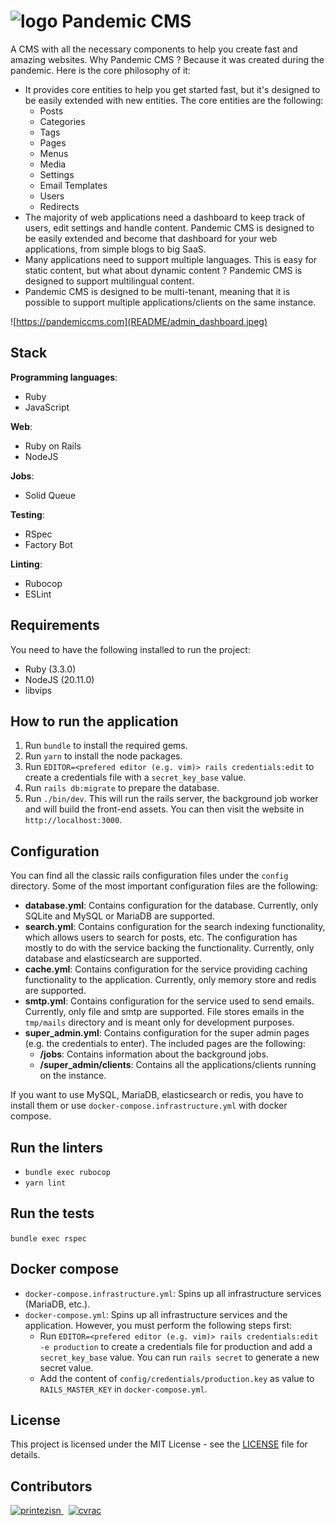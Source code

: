 <h1>
  <img src="public/logo.png" alt="logo" width="32" height="32" />
  <span>Pandemic CMS</span>
</h1>

A CMS with all the necessary components to help you create fast and amazing websites. Why Pandemic CMS ? Because it was created during the pandemic. Here is the core philosophy of it:
- It provides core entities to help you get started fast, but it's designed to be easily extended with new entities. The core entities are the following:
  - Posts
  - Categories
  - Tags
  - Pages
  - Menus
  - Media
  - Settings
  - Email Templates
  - Users
  - Redirects
- The majority of web applications need a dashboard to keep track of users, edit settings and handle content. Pandemic CMS is designed to be easily extended and become that dashboard for your web applications, from simple blogs to big SaaS.
- Many applications need to support multiple languages. This is easy for static content, but what about dynamic content ? Pandemic CMS is designed to support multilingual content.
- Pandemic CMS is designed to be multi-tenant, meaning that it is possible to support multiple applications/clients on the same instance.

![https://pandemiccms.com](README/admin_dashboard.jpeg)

## Stack

**Programming languages**:

- Ruby
- JavaScript

**Web**:

- Ruby on Rails
- NodeJS

**Jobs**:

- Solid Queue

**Testing**:

- RSpec
- Factory Bot

**Linting**:

- Rubocop
- ESLint

## Requirements

You need to have the following installed to run the project:

- Ruby (3.3.0)
- NodeJS (20.11.0)
- libvips

## How to run the application

1. Run `bundle` to install the required gems.
1. Run `yarn` to install the node packages.
1. Run `EDITOR=<prefered editor (e.g. vim)> rails credentials:edit` to create a credentials file with a `secret_key_base` value.
1. Run `rails db:migrate` to prepare the database.
1. Run `./bin/dev`. This will run the rails server, the background job worker and will build the front-end assets. You can then visit the website in `http://localhost:3000`.

## Configuration

You can find all the classic rails configuration files under the `config` directory. Some of the most important configuration files are the following:
- **database.yml**: Contains configuration for the database. Currently, only SQLite and MySQL or MariaDB are supported.
- **search.yml**: Contains configuration for the search indexing functionality, which allows users to search for posts, etc. The configuration has mostly to do with the service backing the functionality. Currently, only database and elasticsearch are supported.
- **cache.yml**: Contains configuration for the service providing caching functionality to the application. Currently, only memory store and redis are supported.
- **smtp.yml**: Contains configuration for the service used to send emails. Currently, only file and smtp are supported. File stores emails in the `tmp/mails` directory and is meant only for development purposes.
- **super_admin.yml**: Contains configuration for the super admin pages (e.g. the credentials to enter). The included pages are the following:
  - **/jobs**: Contains information about the background jobs.
  - **/super_admin/clients**: Contains all the applications/clients running on the instance.

If you want to use MySQL, MariaDB, elasticsearch or redis, you have to install them or use `docker-compose.infrastructure.yml` with docker compose.

## Run the linters

- `bundle exec rubocop`
- `yarn lint`

## Run the tests

`bundle exec rspec`

## Docker compose

- `docker-compose.infrastructure.yml`: Spins up all infrastructure services (MariaDB, etc.).
- `docker-compose.yml`: Spins up all infrastructure services and the application. However, you must perform the following steps first:
  - Run `EDITOR=<prefered editor (e.g. vim)> rails credentials:edit -e production` to create a credentials file for production and add a `secret_key_base` value. You can run `rails secret` to generate a new secret value.
  - Add the content of `config/credentials/production.key` as value to `RAILS_MASTER_KEY` in `docker-compose.yml`.

## License

This project is licensed under the MIT License - see the [LICENSE](LICENSE) file for details.

## Contributors

<a href="https://github.com/printezisn">
  <img src="https://avatars.githubusercontent.com/u/28266572?v=4" width="80" height="80" title="printezisn" alt="printezisn" />
</a>
&nbsp;
<a href="https://github.com/cvrac">
  <img src="https://avatars.githubusercontent.com/u/10595219?v=4" width="80" height="80" title="cvrac" alt="cvrac" />
</a>
